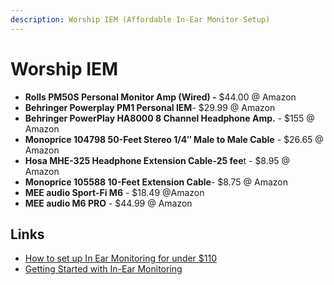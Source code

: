 ```yaml
---
description: Worship IEM (Affordable In-Ear Monitor Setup)
---
```


# Worship IEM

* **Rolls PM50S Personal Monitor Amp \(Wired\) -** $44.00 @ Amazon
* **Behringer Powerplay PM1 Personal IEM**- $29.99 @ Amazon
* **Behringer PowerPlay HA8000 8 Channel Headphone Amp.** - $155 @ Amazon
* **Monoprice 104798 50-Feet Stereo 1/4″ Male to Male Cable** - $26.65 @ Amazon
* **Hosa MHE-325 Headphone Extension Cable-25 fee**t - $8.95 @ Amazon
* **Monoprice 105588 10-Feet Extension Cable**- $8.75 @ Amazon
* **MEE audio Sport-Fi M6** - $18.49 @Amazon
* **MEE audio M6 PRO** - $44.99 @ Amazon

## Links

* [How to set up In Ear Monitoring for under $110](http://www.worshiptutorials.com/gear/how-to-set-up-in-ear-monitoring-for-under-110/)
* [Getting Started with In-Ear Monitoring](https://ask.audio/articles/getting-started-with-in-ear-monitoring)

